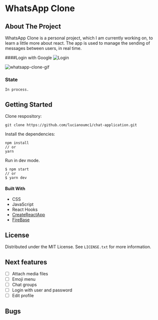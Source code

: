 
 # WhatsApp Clone
## About The Project
 WhatsApp Clone is a personal project, which I am currently working on, to learn a little more about react.
 The app is used to manage the sending of messages between users, in real time.
 
 ####Login with Google
 ![Login](https://user-images.githubusercontent.com/78552425/170057413-37eabcbc-ae25-46ad-9b4d-92a7937a44c3.jpeg)
 
 ![whatsapp-clone-gif](https://user-images.githubusercontent.com/78552425/170057992-a25c12a9-a757-459d-9767-5754b5278f08.gif)

 ### State
    In process.
## Getting Started 
Clone respository:
```
git clone https://github.com/lucianoumc1/chat-application.git
```

Install the dependencies:
```
npm install
// or
yarn
```

Run in dev mode.
```
$ npm start
// or
$ yarn dev
```
#### Built With
+ CSS
+ JavaScript
+ React Hooks
+ [CreateReactApp](https://create-react-app.dev/)
+ [FireBase](https://firebase.google.com/)

## License
Distributed under the MIT License. See `LICENSE.txt` for more information.

## Next features
- [ ] Attach media files
- [ ] Emoji menu
- [ ] Chat groups
- [ ] Login with user and password
- [ ] Edit profile

## Bugs
